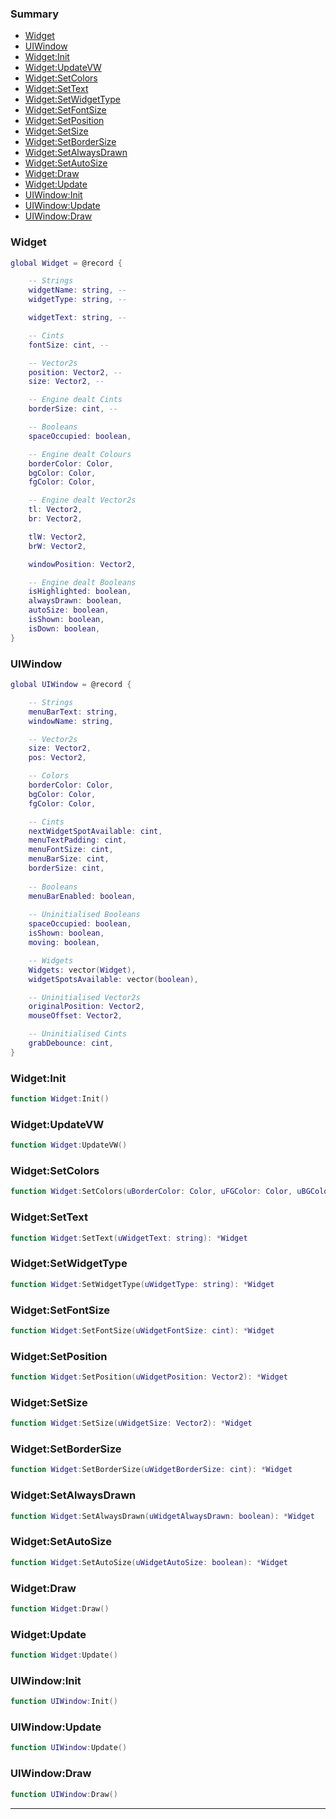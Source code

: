 ### Summary
* [Widget](#widget)
* [UIWindow](#uiwindow)
* [Widget:Init](#widgetinit)
* [Widget:UpdateVW](#widgetupdatevw)
* [Widget:SetColors](#widgetsetcolors)
* [Widget:SetText](#widgetsettext)
* [Widget:SetWidgetType](#widgetsetwidgettype)
* [Widget:SetFontSize](#widgetsetfontsize)
* [Widget:SetPosition](#widgetsetposition)
* [Widget:SetSize](#widgetsetsize)
* [Widget:SetBorderSize](#widgetsetbordersize)
* [Widget:SetAlwaysDrawn](#widgetsetalwaysdrawn)
* [Widget:SetAutoSize](#widgetsetautosize)
* [Widget:Draw](#widgetdraw)
* [Widget:Update](#widgetupdate)
* [UIWindow:Init](#uiwindowinit)
* [UIWindow:Update](#uiwindowupdate)
* [UIWindow:Draw](#uiwindowdraw)

### Widget

```lua
global Widget = @record {

	-- Strings
	widgetName: string, --
	widgetType: string, --

	widgetText: string, --

	-- Cints	
	fontSize: cint, --

	-- Vector2s
	position: Vector2, --
	size: Vector2, --

	-- Engine dealt Cints
	borderSize: cint, --

	-- Booleans
	spaceOccupied: boolean,

	-- Engine dealt Colours
	borderColor: Color,
	bgColor: Color,
	fgColor: Color,

	-- Engine dealt Vector2s
	tl: Vector2,
	br: Vector2,

	tlW: Vector2,
	brW: Vector2,

	windowPosition: Vector2,

	-- Engine dealt Booleans
	isHighlighted: boolean,
	alwaysDrawn: boolean,
	autoSize: boolean,
	isShown: boolean,
	isDown: boolean,
}
```



### UIWindow

```lua
global UIWindow = @record {

	-- Strings
	menuBarText: string,
	windowName: string,

	-- Vector2s
	size: Vector2,
	pos: Vector2,

	-- Colors
	borderColor: Color,
	bgColor: Color,
	fgColor: Color,

	-- Cints
	nextWidgetSpotAvailable: cint,
	menuTextPadding: cint,
	menuFontSize: cint,
	menuBarSize: cint,
	borderSize: cint,
	
	-- Booleans
	menuBarEnabled: boolean,
	
	-- Uninitialised Booleans
	spaceOccupied: boolean,
	isShown: boolean,
	moving: boolean,

	-- Widgets
	Widgets: vector(Widget),
	widgetSpotsAvailable: vector(boolean),

	-- Uninitialised Vector2s
	originalPosition: Vector2,
	mouseOffset: Vector2,

	-- Uninitialised Cints
	grabDebounce: cint,
}
```



### Widget:Init

```lua
function Widget:Init()
```



### Widget:UpdateVW

```lua
function Widget:UpdateVW()
```



### Widget:SetColors

```lua
function Widget:SetColors(uBorderColor: Color, uFGColor: Color, uBGColor: Color)
```



### Widget:SetText

```lua
function Widget:SetText(uWidgetText: string): *Widget
```



### Widget:SetWidgetType

```lua
function Widget:SetWidgetType(uWidgetType: string): *Widget
```



### Widget:SetFontSize

```lua
function Widget:SetFontSize(uWidgetFontSize: cint): *Widget
```



### Widget:SetPosition

```lua
function Widget:SetPosition(uWidgetPosition: Vector2): *Widget
```



### Widget:SetSize

```lua
function Widget:SetSize(uWidgetSize: Vector2): *Widget
```



### Widget:SetBorderSize

```lua
function Widget:SetBorderSize(uWidgetBorderSize: cint): *Widget
```



### Widget:SetAlwaysDrawn

```lua
function Widget:SetAlwaysDrawn(uWidgetAlwaysDrawn: boolean): *Widget
```



### Widget:SetAutoSize

```lua
function Widget:SetAutoSize(uWidgetAutoSize: boolean): *Widget
```



### Widget:Draw

```lua
function Widget:Draw()
```



### Widget:Update

```lua
function Widget:Update()
```



### UIWindow:Init

```lua
function UIWindow:Init()
```



### UIWindow:Update

```lua
function UIWindow:Update()
```



### UIWindow:Draw

```lua
function UIWindow:Draw()
```



---
